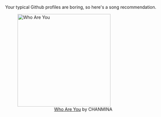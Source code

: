 Your typical Github profiles are boring, so here's a song recommendation.
<figure><img width="300" height="300" src="https://i.scdn.co/image/ab67616d0000b2737f485f8a4f640ff53611be0e" alt="Who Are You" /><figcaption align="center"><a href="https://open.spotify.com/track/4TmEIpxzGALhFf1uvx3Xuq" target="_blank">Who Are You</a> by CHANMINA</figcaption></figure>
